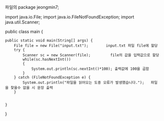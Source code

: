 파일의 
package jeongmin7;

import java.io.File;
import java.io.FileNotFoundException;
import java.util.Scanner;

public class main {

	public static void main(String[] args) {
		File file = new File("input.txt");        input.txt 파일 file에 할당
		try {
			Scanner sc = new Scanner(file);         file의 값을 입력값으로 할당
			while(sc.hasNextInt())                  
			{
				System.out.println(sc.nextInt()*100); 출력값에 100을 곱함
			}
		} catch (FileNotFoundException e) {
			System.out.println("파일을 읽어오는 도중 오류가 발생했습니다.");   파일을 찾을수 없을 시 문장 출력
		}
		

	}

}
